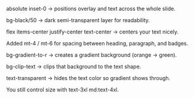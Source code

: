 <!-- for corousel -->

absolute inset-0 → positions overlay and text across the whole slide.

bg-black/50 → dark semi-transparent layer for readability.

flex items-center justify-center text-center → centers your text nicely.

Added mt-4 / mt-6 for spacing between heading, paragraph, and badges.


<!-- For text gradient -->

bg-gradient-to-r → creates a gradient background (orange → green).

bg-clip-text → clips that background to the text shape.

text-transparent → hides the text color so gradient shows through.

You still control size with text-3xl md:text-4xl.
